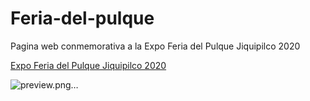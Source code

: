 # Feria-del-pulque

Pagina web conmemorativa a la Expo Feria del Pulque Jiquipilco 2020

[Expo Feria del Pulque Jiquipilco 2020](https://gilbertonavamarcos.github.io/Feria-del-pulque/)

![preview.png…](Preview)
